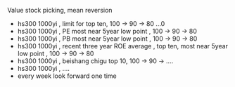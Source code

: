 Value stock picking, mean reversion
* hs300 1000yi , limit for top ten, 100 -> 90 -> 80 ...0
* hs300 1000yi , PE most near 5year low point , 100 -> 90 -> 80
* hs300 1000yi , PB most near 5year low point , 100 -> 90 -> 80
* hs300 1000yi , recent three year ROE average , top ten,  most near 5year low point , 100 -> 90 -> 80
* hs300 1000yi , beishang chigu top 10, 100 -> 90 -> ....
* hs300 1000yi , ....
* every week look forward one time
